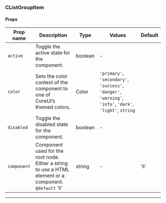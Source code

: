 ### CListGroupItem

#### Props

| Prop name              | Description                                                                                                 | Type    | Values                                                                                                    | Default |
| ---------------------- | ----------------------------------------------------------------------------------------------------------- | ------- | --------------------------------------------------------------------------------------------------------- | ------- |
| <code>active</code>    | Toggle the active state for the component.                                                                  | boolean | -                                                                                                         |         |
| <code>color</code>     | Sets the color context of the component to one of CoreUI’s themed colors.                                   | Color   | `'primary'`, `'secondary'`, `'success'`, `'danger'`, `'warning'`, `'info'`, `'dark'`, `'light'`, `string` |         |
| <code>disabled</code>  | Toggle the disabled state for the component.                                                                | boolean | -                                                                                                         |         |
| <code>component</code> | Component used for the root node. Either a string to use a HTML element or a component.<br/>`@default` 'li' | string  | -                                                                                                         | 'li'    |

---
